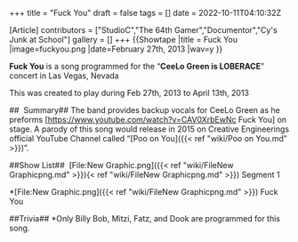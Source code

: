 +++
title = "Fuck You"
draft = false
tags = []
date = 2022-10-11T04:10:32Z

[Article]
contributors = ["StudioC","The 64th Gamer","Documentor","Cy's Junk at School"]
gallery = []
+++
{{Showtape
|title = Fuck You
|image=fuckyou.png
|date=February 27th, 2013
|wav=y
}}

**Fuck You** is a song programmed for the “**CeeLo Green is LOBERACE**” concert in Las Vegas, Nevada

This was created to play during Feb 27th, 2013 to April 13th, 2013 

##  Summary##
The band provides backup vocals for CeeLo Green as he preforms [https://www.youtube.com/watch?v=CAV0XrbEwNc Fuck You] on stage. A parody of this song would release in 2015 on Creative Engineerings official YouTube Channel called “[Poo on You]({{< ref "wiki/Poo on You.md" >}})”.

##Show List##
 [File:New Graphic.png]({{< ref "wiki/FileNew Graphicpng.md" >}}){< ref "wiki/FileNew Graphicpng.md" >}}) Segment 1

*[File:New Graphic.png]({{< ref "wiki/FileNew Graphicpng.md" >}}) Fuck You

##Trivia##
*Only Billy Bob, Mitzi, Fatz, and Dook are programmed for this song.